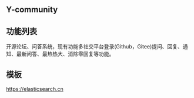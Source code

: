 ## Y-community

## 功能列表
开源论坛、问答系统，现有功能多社交平台登录(Github，Gitee)提问、回复、通知、最新问答、最热热大、消除零回复等功能。

## 模板
https://elasticsearch.cn